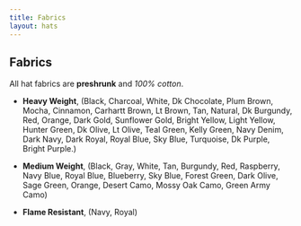 ```yaml
---
title: Fabrics
layout: hats
---
```


## Fabrics

All hat fabrics are **preshrunk** and *100% cotton*.

* **Heavy Weight**, (Black, Charcoal, White, Dk Chocolate, Plum Brown, Mocha, Cinnamon, Carhartt Brown, Lt Brown, Tan, Natural, Dk Burgundy, Red, Orange, Dark Gold, Sunflower Gold, Bright Yellow, Light Yellow, Hunter Green, Dk Olive, Lt Olive, Teal Green, Kelly Green, Navy Denim, Dark Navy, Dark Royal, Royal Blue, Sky Blue, Turquoise, Dk Purple, Bright Purple.)

* **Medium Weight**, (Black, Gray, White, Tan,
Burgundy, Red, Raspberry, Navy Blue, Royal Blue, Blueberry, Sky Blue, Forest Green, Dark Olive, Sage Green, Orange, Desert Camo, Mossy Oak Camo, Green Army Camo)

* **Flame Resistant**, (Navy, Royal)

